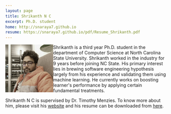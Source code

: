 ```yaml
---
layout: page
title: Shrikanth N C
excerpt: Ph.D. student
home: http://snaraya7.github.io
resume: https://snaraya7.github.io/pdf/Resume_Shrikanth.pdf
---
```



<img align="left" width="150"
src="/img/shrikanth.jpg"> Shrikanth is a third year Ph.D. student in the department of Computer Science at North Carolina State University. Shrikanth worked in the industry for 9 years before joining NC State. His primary interest lies in brewing software engineering hypothesis largely from his experience and validating them using machine learning. He currently works on boosting learner's performance by applying certain fundamental treatments.

Shrikanth N C is supervised by Dr. Timothy Menzies.
To know more about him, please visit his [website](http://snaraya7.github.io)
and his resume can be downloaded from [here](https://snaraya7.github.io/pdf/Resume_Shrikanth.pdf).
